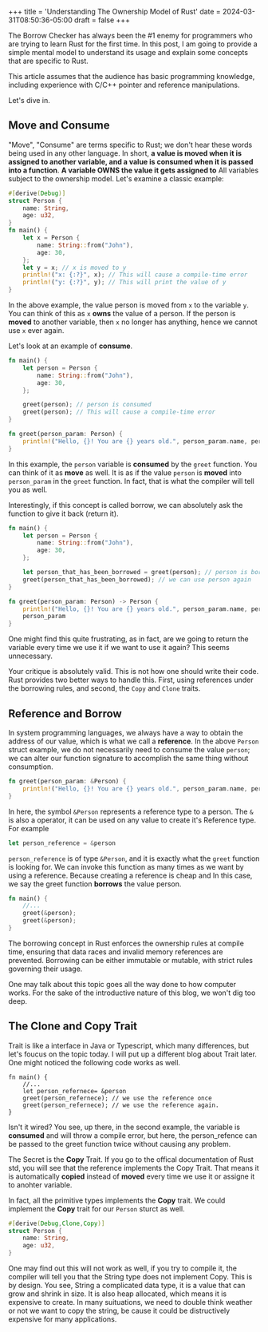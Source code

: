 +++
title = 'Understanding The Ownership Model of Rust'
date = 2024-03-31T08:50:36-05:00
draft = false
+++

The Borrow Checker has always been the #1 enemy for programmers who are trying to learn Rust for the first time. In this post, I am going to provide a simple mental model to understand its usage and explain some concepts that are specific to Rust.

This article assumes that the audience has basic programming knowledge, including experience with C/C++ pointer and reference manipulations.

Let's dive in.

## Move and Consume

"Move", "Consume" are terms specific to Rust; we don't hear these words being used in any other language. In short, **a value is moved when it is assigned to another variable, and a value is consumed when it is passed into a function**. **A variable OWNS the value it gets assigned to** All variables subject to the ownership model. Let's examine a classic example:

```rust
#[derive(Debug)]
struct Person {
    name: String,
    age: u32,
}
fn main() {
    let x = Person {
        name: String::from("John"),
        age: 30,
    };
    let y = x; // x is moved to y
    println!("x: {:?}", x); // This will cause a compile-time error
    println!("y: {:?}", y); // This will print the value of y
}
```

In the above example, the value person is moved from `x` to the variable `y`. You can think of this as `x` **owns** the value of a person. If the person is **moved** to another variable, then `x` no longer has anything, hence we cannot use `x` ever again.

Let's look at an example of **consume**.

```rust
fn main() {
    let person = Person {
        name: String::from("John"),
        age: 30,
    };

    greet(person); // person is consumed
    greet(person); // This will cause a compile-time error
}

fn greet(person_param: Person) {
    println!("Hello, {}! You are {} years old.", person_param.name, person_param.age);
}
```

In this example, the `person` variable is **consumed** by the `greet` function. You can think of it as **move** as well. It is as if the value `person` is **moved** into `person_param` in the `greet` function. In fact, that is what the compiler will tell you as well.

Interestingly, if this concept is called borrow, we can absolutely ask the function to give it back (return it). 

```rust
fn main() {
    let person = Person {
        name: String::from("John"),
        age: 30,
    };

    let person_that_has_been_borrowed = greet(person); // person is borrowed and returned
    greet(person_that_has_been_borrowed); // we can use person again
}

fn greet(person_param: Person) -> Person {
    println!("Hello, {}! You are {} years old.", person_param.name, person_param.age);
    person_param
}
```

One might find this quite frustrating, as in fact, are we going to return the variable every time we use it if we want to use it again? This seems unnecessary.

Your critique is absolutely valid. This is not how one should write their code. Rust provides two better ways to handle this. First, using references under the borrowing rules, and second, the `Copy` and `Clone` traits.

## Reference and Borrow
In system programming languages, we always have a way to obtain the address of our value, which is what we call a **reference**. In the above `Person` struct example, we do not necessarily need to consume the value `person`; we can alter our function signature to accomplish the same thing without consumption.

```rust
fn greet(person_param: &Person) {
    println!("Hello, {}! You are {} years old.", person_param.name, person_param.age);
}
```
In here, the symbol `&Person` represents a reference type to a person. The `&` is also a operator, it can be used on any value to create it's Reference type. For example
```rust
let person_reference = &person
```
`person_reference` is of type `&Person`, and it is exactly what the `greet` function is looking for.
We can invoke this function as many times as we want by using a reference. Because creating a reference is cheap and  In this case, we say the greet function **borrows** the value person.

```rust
fn main() {
    //...
    greet(&person); 
    greet(&person); 
}
```
The borrowing concept in Rust enforces the ownership rules at compile time, ensuring that data races and invalid memory references are prevented. Borrowing can be either immutable or mutable, with strict rules governing their usage.

One may talk about this topic goes all the way done to how computer works. For the sake of the introductive nature of this blog, we won't dig too deep.

## The Clone and Copy Trait
Trait is like a interface in Java or Typescript, which many differences, but let's foucus on the topic today. I will put up a different blog about Trait later.
One might noticed the following code works as well.
```
fn main() {
    //...
    let person_refernece= &person  
    greet(person_refernece); // we use the reference once
    greet(person_refernece); // we use the reference again.
}
```

Isn't it wired? You see, up there, in the second example, the variable is **consumed** and will throw a compile error, but here, the person_refence can be passed to the greet function twice without causing any problem.

The Secret is the **Copy** Trait. If you go to the offical documentation of Rust std, you will see that the reference implements the Copy Trait. That means it is automatically **copied** instead of **moved** every time we use it or assigne it to anohter variable.

In fact, all the primitive types implements the **Copy** trait. We could implement the **Copy** trait for our `Person` sturct as well.

```rust
#[derive(Debug,Clone,Copy)]
struct Person {
    name: String,
    age: u32,
}
```

One may find out this will not work as well, if you try to compile it, the compiler will tell you that the String type does not implement Copy. This is by design. You see, String a complicated data type, it is a value that can grow and shrink in size. It is also heap allocated, which means it is expensive to create. In many suituations, we need to double think weather or not we want to copy the string, be cause it could be distructively expensive for many applications.


